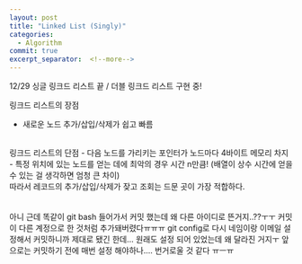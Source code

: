 ```yaml
---
layout: post
title: "Linked List (Singly)"
categories:
  - Algorithm
commit: true
excerpt_separator:  <!--more-->
---
```


12/29 싱글 링크드 리스트 끝 / 더블 링크드 리스트 구현 중!

링크드 리스트의 장점
- 새로운 노드 추가/삽입/삭제가 쉽고 빠름
<br>
링크드 리스트의 단점
- 다음 노드를 가리키는 포인터가 노드마다 4바이트 메모리 차지
- 특정 위치에 있는 노드를 얻는 데에 최악의 경우 시간 n만큼! (배열이 상수 시간에 얻을 수 있는 걸 생각하면 엄청 큰 차이)
<br>
따라서 레코드의 추가/삽입/삭제가 잦고 조회는 드문 곳이 가장 적합하다.<br>
<br>
<br>
아니 근데 똑같이 git bash 들어가서 커밋 했는데 왜 다른 아이디로 뜬거지..??ㅜㅜ 커밋이 다른 계정으로 한 것처럼 추가돼버렸다ㅠㅠㅠ git config로 다시 네임이랑 이메일 설정해서 커밋하니까 제대로 됐긴 한데... 원래도 설정 되어 있었는데 왜 달라진 거지ㅜ 앞으로는 커밋하기 전에 매번 설정 해야하나.... 번거로울 것 같다 ㅠㅡㅠ